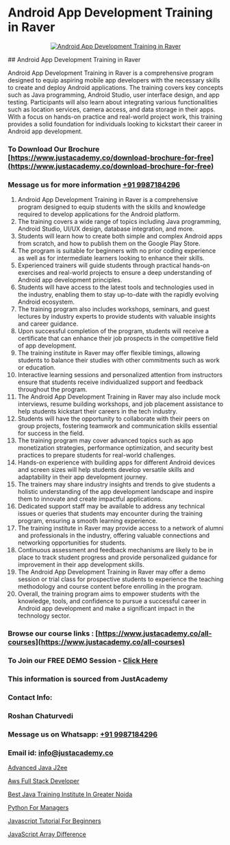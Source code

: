 # Android App Development Training in Raver

<p align="center">
  <a href="https://justacademy.co/course-detail/android-app-development">
    <img src="https://justacademy.co/storage2/course_image/1676635923_course_image.webp" alt="Android App Development Training in Raver">
  </a>
</p>
## Android App Development Training in Raver

Android App Development Training in Raver is a comprehensive program designed to equip aspiring mobile app developers with the necessary skills to create and deploy Android applications. The training covers key concepts such as Java programming, Android Studio, user interface design, and app testing. Participants will also learn about integrating various functionalities such as location services, camera access, and data storage in their apps. With a focus on hands-on practice and real-world project work, this training provides a solid foundation for individuals looking to kickstart their career in Android app development.
### To Download Our Brochure [https://www.justacademy.co/download-brochure-for-free](https://www.justacademy.co/download-brochure-for-free)
### Message us for more information [+91 9987184296](https://api.whatsapp.com/send?phone=919987184296)
1) Android App Development Training in Raver is a comprehensive program designed to equip students with the skills and knowledge required to develop applications for the Android platform.
2) The training covers a wide range of topics including Java programming, Android Studio, UI/UX design, database integration, and more.
3) Students will learn how to create both simple and complex Android apps from scratch, and how to publish them on the Google Play Store.
4) The program is suitable for beginners with no prior coding experience as well as for intermediate learners looking to enhance their skills.
5) Experienced trainers will guide students through practical hands-on exercises and real-world projects to ensure a deep understanding of Android app development principles.
6) Students will have access to the latest tools and technologies used in the industry, enabling them to stay up-to-date with the rapidly evolving Android ecosystem.
7) The training program also includes workshops, seminars, and guest lectures by industry experts to provide students with valuable insights and career guidance.
8) Upon successful completion of the program, students will receive a certificate that can enhance their job prospects in the competitive field of app development.
9) The training institute in Raver may offer flexible timings, allowing students to balance their studies with other commitments such as work or education.
10) Interactive learning sessions and personalized attention from instructors ensure that students receive individualized support and feedback throughout the program.
11) The Android App Development Training in Raver may also include mock interviews, resume building workshops, and job placement assistance to help students kickstart their careers in the tech industry.
12) Students will have the opportunity to collaborate with their peers on group projects, fostering teamwork and communication skills essential for success in the field.
13) The training program may cover advanced topics such as app monetization strategies, performance optimization, and security best practices to prepare students for real-world challenges.
14) Hands-on experience with building apps for different Android devices and screen sizes will help students develop versatile skills and adaptability in their app development journey.
15) The trainers may share industry insights and trends to give students a holistic understanding of the app development landscape and inspire them to innovate and create impactful applications.
16) Dedicated support staff may be available to address any technical issues or queries that students may encounter during the training program, ensuring a smooth learning experience.
17) The training institute in Raver may provide access to a network of alumni and professionals in the industry, offering valuable connections and networking opportunities for students.
18) Continuous assessment and feedback mechanisms are likely to be in place to track student progress and provide personalized guidance for improvement in their app development skills.
19) The Android App Development Training in Raver may offer a demo session or trial class for prospective students to experience the teaching methodology and course content before enrolling in the program.
20) Overall, the training program aims to empower students with the knowledge, tools, and confidence to pursue a successful career in Android app development and make a significant impact in the technology sector.

### Browse our course links : [https://www.justacademy.co/all-courses](https://www.justacademy.co/all-courses) 
### To Join our FREE DEMO Session - [Click Here](https://www.justacademy.co/register-for-course-demo)


### This information is sourced from JustAcademy
### Contact Info:
### Roshan Chaturvedi
### Message us on Whatsapp: [+91 9987184296](https://api.whatsapp.com/send?phone=919987184296)
### Email id: [info@justacademy.co](mailto:info@justacademy.co)
                
[Advanced Java J2ee](https://www.linkedin.com/pulse/advanced-java-j2ee-software-training-mountain-view-iygye?trackingId=1sas59Kw1JDNncpx00zyAg%3D%3D&lipi=urn%3Ali%3Apage%3Ad_flagship3_company_admin%3BRmRTtwAISLyMmFqcBdL04g%3D%3D)

[Aws Full Stack Developer](https://www.linkedin.com/pulse/aws-full-stack-developer-justacademy-cupertino-xatnc/)

[Best Java Training Institute In Greater Noida](https://medium.com/@ranepooja/best-java-training-institute-in-greater-noida-8e79d9b10b88)

[Python For Managers](https://medium.com/@justacademytraining/python-for-managers-808bbb3f2dda)

[Javascript Tutorial For Beginners](https://justacademyin.github.io/Articles/Javascript-Tutorial-For-Beginners)

[JavaScript Array Difference](https://justacademyin.github.io/justacademy/javascript-array-difference)

